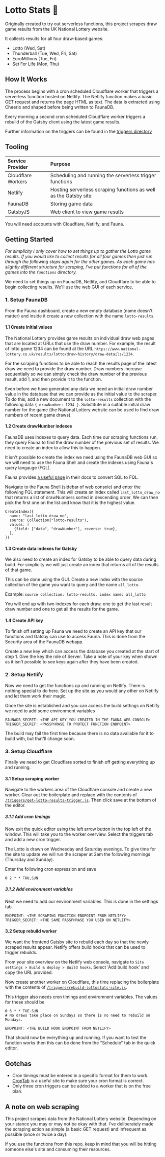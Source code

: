 # Lotto Stats 🎲

Originally created to try out serverless functions, this project scrapes draw game results from the UK National Lottery website.

It collects results for all four draw-based games:

- Lotto (Wed, Sat)
- Thunderball (Tue, Wed, Fri, Sat)
- EuroMillions (Tue, Fri)
- Set For Life (Mon, Thu)

## How It Works

The process begins with a cron scheduled Cloudflare worker that triggers a serverless function hosted on Netlify. The Netlify function makes a basic GET request and returns the page HTML as text. The data is extracted using Cheerio and shaped before being written to FaunaDB.

Every morning a second cron scheduled Cloudflare worker triggers a rebuild of the Gatsby client using the latest game results.

Further information on the triggers can be found in the [triggers directory](https://github.com/scoticus/lotto-stats/tree/main/triggers)

## Tooling

| Service Provider   | Purpose                                                          |
| :----------------- | :--------------------------------------------------------------- |
| Cloudflare Workers | Scheduling and running the serverless trigger functions          |
| Netlify            | Hosting serverless scraping functions as well as the Gatsby site |
| FaunaDB            | Storing game data                                                |
| GatsbyJS           | Web client to view game results                                  |

You will need accounts with Cloudflare, Netlify, and Fauna.

## Getting Started

_For simplicity I only cover how to set things up to gather the Lotto game results. If you would like to collect results for all four games then just run through the following steps again for the other games. As each game has slightly different structure for scraping, I've put functions for all of the games into the `functions` directory._

We need to set things up on FaunaDB, Netlify, and Cloudflare to be able to begin collecting results. We'll use the web GUI of each service.

### 1. Setup FaunaDB

From the Fauna dashboard, create a new empty database (name doesn't matter) and inside it create a new collection with the name `lotto-results`.

#### 1.1 Create initial values

The National Lottery provides game results on individual draw web pages that are located at URLs that use the draw number. For example, the result of lotto game 1234 can be found at the URL `https://www.national-lottery.co.uk/results/lotto/draw-history/draw-details/1234`.

For the scraping functions to be able to reach the results page of the latest draw we need to provide the draw number. Draw numbers increase sequentially so we can simply check the draw number of the previous result, add 1, and then provide it to the function.

Even before we have generated any data we need an initial draw number value in the database that we can provide as the initial value to the scraper. To do this, add a new document to the `lotto-results` collection with the following data `{ drawNumber: 1234 }`. Substitute in a suitable initial draw number for the game (the National Lottery website can be used to find draw numbers of recent game draws).

#### 1.2 Create drawNumber indexes

FaunaDB uses indexes to query data. Each time our scraping functions run, they query Fauna to find the draw number of the previous set of results. We need to create an index to allow this to happen.

It isn't possible to create the index we need using the FaunaDB web GUI so we will need to use the Fauna Shell and create the indexes using Fauna's query langauge (FQL).

Fauna provides [a useful page](https://docs.fauna.com/fauna/current/start/fql_for_sql_users) in their docs to convert SQL to FQL.

Navigate to the Fauna Shell (sidebar of web console) and enter the following FQL statement. This will create an index called `last_lotto_draw_no` that returns a list of drawNumbers sorted in descending order. We can then pick the first one on the list and know that it is the highest value.

```
CreateIndex({
  name: "last_lotto_draw_no",
  source: Collection("lotto-results"),
  values: [
    {field: ["data", "drawNumber"], reverse: true},
  ],
})
```

#### 1.3 Create data indexes for Gatsby

We also need to create an index for Gatsby to be able to query data during build. For simplicity we will just create an index that returns all of the results of that game.

This can be done using the GUI. Create a new index with the source collection of the game you want to query and the name `all_lotto`.

Example: `source collection: lotto-results, index name: all_lotto`

You will end up with two indexes for each draw, one to get the last result draw number and one to get all the results for the game.

#### 1.4 Create API key

To finish off setting up Fauna we need to create an API key that our functions and Gatsby can use to access Fauna. This is done from the Security area of the FaunaDB webapp.

Create a new key which can access the database you created at the start of step 1. Give the key the role of Server. Take a note of your key when shown as it isn't possible to see keys again after they have been created.

### 2. Setup Netlify

Now we need to get the functions up and running on Netlify. There is nothing special to do here. Set up the site as you would any other on Netlify and let them work their magic.

Once the site is established and you can access the build settings on Netlify we need to add some environment variables

```
FAUNADB_SECRET: <THE API KEY YOU CREATED IN THE FAUNA WEB CONSOLE>
TRIGGER_SECRET: <PASSPHRASE TO PROTECT FUNCTION ENDPOINT>
```

The build may fail the first time because there is no data available for it to build with, but that'll change soon.

### 3. Setup Cloudflare

Finally we need to get Cloudflare sorted to finish off getting everything up and running.

#### 3.1 Setup scraping worker

Navigate to the workers area of the Cloudflare console and create a new worker. Clear out the boilerplate and replace with the contents of [`/triggers/get-lotto-results-trigger.js`](https://github.com/scoticus/lotto-stats/tree/main/triggers/get-lotto-results-trigger.js). Then click save at the bottom of the editor.

##### 3.1.1 Add cron timings

Now exit the quick editor using the left arrow button in the top left of the window. This will take you to the worker overview. Select the triggers tab and add a new cron trigger.

The Lotto is drawn on Wednesday and Saturday evenings. To give time for the site to update we will run the scraper at 2am the following mornings (Thursday and Sunday).

Enter the following cron expression and save

```
0 2 * * THU,SUN
```

##### 3.1.2 Add environment variables

Next we need to add our environment variables. This is done in the settings tab.

```
ENDPOINT: <THE SCRAPING FUNCTION ENDPOINT FROM NETLIFY>
TRIGGER_SECRET: <THE SAME PASSPHRASE YOU USED ON NETLIFY>
```

#### 3.2 Setup rebuild worker

We want the frontend Gatsby site to rebuild each day so that the newly scraped results appear. Netlify offers build hooks that can be used to trigger rebuilds.

From your site overview on the Netlify web console, navigate to `Site settings > Build & deploy > Build hooks`. Select 'Add build hook' and copy the URL provided.

Now create another worker on Cloudflare, this time replacing the boilerplate with the contents of [`/triggers/rebuild-lottostats-site.js`](https://github.com/scoticus/lotto-stats/blob/main/triggers/rebuild-lottostats-site.js).

This trigger also needs cron timings and enviromnent variables. The values for these should be

```
0 6 * * TUE-SUN
# No draws take place on Sundays so there is no need to rebuild on Mondays.

ENDPOINT: <THE BUILD HOOK ENDPOINT FROM NETLIFY>
```

That should now be everything up and running. If you want to test the function works then this can be done from the "Schedule" tab in the quick editor.

## Gotchas

- Cron timings must be entered in a specific format for them to work. [CronTab](https://crontab.guru) is a useful site to make sure your cron format is correct.
- Only three cron triggers can be added to a worker that is on the free plan.

## A note on web scraping

This project scrapes data from the National Lottery website. Depending on your stance you may or may not be okay with that. I've deliberately made the scraping action as simple (a basic GET request) and infrequent as possible (once or twice a day).

If you use the functions from this repo, keep in mind that you will be hitting someone else's site and consuming their resources.
